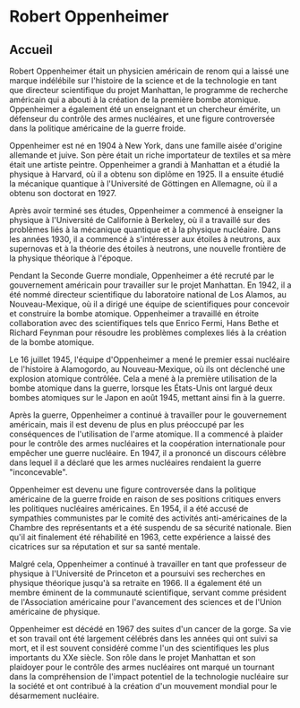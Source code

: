 # Robert Oppenheimer

## Accueil



Robert Oppenheimer était un physicien américain de renom qui a laissé une marque indélébile sur l'histoire de la science et de la technologie en tant que directeur scientifique du projet Manhattan, le programme de recherche américain qui a abouti à la création de la première bombe atomique. Oppenheimer a également été un enseignant et un chercheur émérite, un défenseur du contrôle des armes nucléaires, et une figure controversée dans la politique américaine de la guerre froide.

Oppenheimer est né en 1904 à New York, dans une famille aisée d'origine allemande et juive. Son père était un riche importateur de textiles et sa mère était une artiste peintre. Oppenheimer a grandi à Manhattan et a étudié la physique à Harvard, où il a obtenu son diplôme en 1925. Il a ensuite étudié la mécanique quantique à l'Université de Göttingen en Allemagne, où il a obtenu son doctorat en 1927.

Après avoir terminé ses études, Oppenheimer a commencé à enseigner la physique à l'Université de Californie à Berkeley, où il a travaillé sur des problèmes liés à la mécanique quantique et à la physique nucléaire. Dans les années 1930, il a commencé à s'intéresser aux étoiles à neutrons, aux supernovas et à la théorie des étoiles à neutrons, une nouvelle frontière de la physique théorique à l'époque.

Pendant la Seconde Guerre mondiale, Oppenheimer a été recruté par le gouvernement américain pour travailler sur le projet Manhattan. En 1942, il a été nommé directeur scientifique du laboratoire national de Los Alamos, au Nouveau-Mexique, où il a dirigé une équipe de scientifiques pour concevoir et construire la bombe atomique. Oppenheimer a travaillé en étroite collaboration avec des scientifiques tels que Enrico Fermi, Hans Bethe et Richard Feynman pour résoudre les problèmes complexes liés à la création de la bombe atomique.

Le 16 juillet 1945, l'équipe d'Oppenheimer a mené le premier essai nucléaire de l'histoire à Alamogordo, au Nouveau-Mexique, où ils ont déclenché une explosion atomique contrôlée. Cela a mené à la première utilisation de la bombe atomique dans la guerre, lorsque les États-Unis ont largué deux bombes atomiques sur le Japon en août 1945, mettant ainsi fin à la guerre.

Après la guerre, Oppenheimer a continué à travailler pour le gouvernement américain, mais il est devenu de plus en plus préoccupé par les conséquences de l'utilisation de l'arme atomique. Il a commencé à plaider pour le contrôle des armes nucléaires et la coopération internationale pour empêcher une guerre nucléaire. En 1947, il a prononcé un discours célèbre dans lequel il a déclaré que les armes nucléaires rendaient la guerre "inconcevable".

Oppenheimer est devenu une figure controversée dans la politique américaine de la guerre froide en raison de ses positions critiques envers les politiques nucléaires américaines. En 1954, il a été accusé de sympathies communistes par le comité des activités anti-américaines de la Chambre des représentants et a été suspendu de sa sécurité nationale. Bien qu'il ait finalement été réhabilité en 1963, cette expérience a laissé des cicatrices sur sa réputation et sur sa santé mentale.

Malgré cela, Oppenheimer a continué à travailler en tant que professeur de physique à l'Université de Princeton et a poursuivi ses recherches en physique théorique jusqu'à sa retraite en 1966. Il a également été un membre éminent de la communauté scientifique, servant comme président de l'Association américaine pour l'avancement des sciences et de l'Union américaine de physique.

Oppenheimer est décédé en 1967 des suites d'un cancer de la gorge. Sa vie et son travail ont été largement célébrés dans les années qui ont suivi sa mort, et il est souvent considéré comme l'un des scientifiques les plus importants du XXe siècle. Son rôle dans le projet Manhattan et son plaidoyer pour le contrôle des armes nucléaires ont marqué un tournant dans la compréhension de l'impact potentiel de la technologie nucléaire sur la société et ont contribué à la création d'un mouvement mondial pour le désarmement nucléaire.

